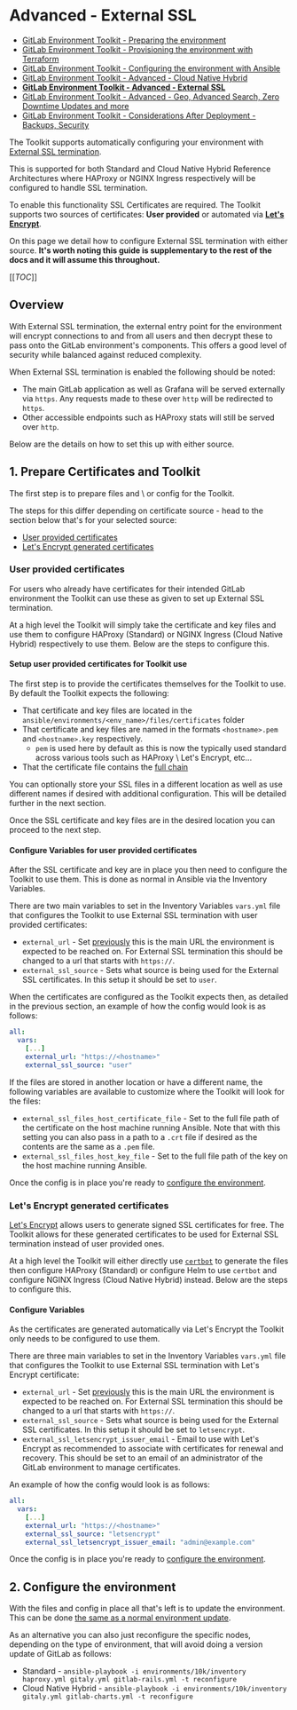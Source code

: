 # Advanced - External SSL

- [GitLab Environment Toolkit - Preparing the environment](environment_prep.md)
- [GitLab Environment Toolkit - Provisioning the environment with Terraform](environment_provision.md)
- [GitLab Environment Toolkit - Configuring the environment with Ansible](environment_configure.md)
- [GitLab Environment Toolkit - Advanced - Cloud Native Hybrid](environment_advanced_hybrid.md)
- [**GitLab Environment Toolkit - Advanced - External SSL**](environment_advanced_ssl.md)
- [GitLab Environment Toolkit - Advanced - Geo, Advanced Search, Zero Downtime Updates and more](environment_advanced.md)
- [GitLab Environment Toolkit - Considerations After Deployment - Backups, Security](environment_post_considerations.md)

The Toolkit supports automatically configuring your environment with [External SSL termination](https://docs.gitlab.com/ee/administration/load_balancer.html#load-balancers-terminate-ssl-without-backend-ssl). 

This is supported for both Standard and Cloud Native Hybrid Reference Architectures where HAProxy or NGINX Ingress respectively will be configured to handle SSL termination.

To enable this functionality SSL Certificates are required. The Toolkit supports two sources of certificates: **User provided** or automated via [**Let's Encrypt**](https://letsencrypt.org/).

On this page we detail how to configure External SSL termination with either source. **It's worth noting this guide is supplementary to the rest of the docs and it will assume this throughout.**

[[_TOC_]]

## Overview

With External SSL termination, the external entry point for the environment will encrypt connections to and from all users and then decrypt these to pass onto the GitLab environment's components. This offers a good level of security while balanced against reduced complexity.

When External SSL termination is enabled the following should be noted:

- The main GitLab application as well as Grafana will be served externally via `https`. Any requests made to these over `http` will be redirected to `https`.
- Other accessible endpoints such as HAProxy stats will still be served over `http`.

Below are the details on how to set this up with either source.

## 1. Prepare Certificates and Toolkit

The first step is to prepare files and \ or config for the Toolkit.

The steps for this differ depending on certificate source - head to the section below that's for your selected source:

- [User provided certificates](#user-provided-certificates)
- [Let's Encrypt generated certificates](#lets-encrypt-generated-certificates)

### User provided certificates

For users who already have certificates for their intended GitLab environment the Toolkit can use these as given to set up External SSL termination.

At a high level the Toolkit will simply take the certificate and key files and use them to configure HAProxy (Standard) or NGINX Ingress (Cloud Native Hybrid) respectively to use them. Below are the steps to configure this.

#### Setup user provided certificates for Toolkit use

The first step is to provide the certificates themselves for the Toolkit to use. By default the Toolkit expects the following:

- That certificate and key files are located in the `ansible/environments/<env_name>/files/certificates` folder
- That certificate and key files are named in the formats `<hostname>.pem` and `<hostname>.key` respectively.
  - `pem` is used here by default as this is now the typically used standard across various tools such as HAProxy \ Let's Encrypt, etc...
- That the certificate file contains the [full chain](https://www.digicert.com/kb/ssl-support/pem-ssl-creation.htm)

You can optionally store your SSL files in a different location as well as use different names if desired with additional configuration. This will be detailed further in the next section.

Once the SSL certificate and key files are in the desired location you can proceed to the next step.

#### Configure Variables for user provided certificates

After the SSL certificate and key are in place you then need to configure the Toolkit to use them. This is done as normal in Ansible via the Inventory Variables.

There are two main variables to set in the Inventory Variables `vars.yml` file that configures the Toolkit to use External SSL termination with user provided certificates:

- `external_url` - Set [previously](environment_configure.md) this is the main URL the environment is expected to be reached on. For External SSL termination this should be changed to a url that starts with `https://`.
- `external_ssl_source` - Sets what source is being used for the External SSL certificates. In this setup it should be set to `user`.

When the certificates are configured as the Toolkit expects then, as detailed in the previous section, an example of how the config would look is as follows:

```yml
all:
  vars:
    [...]
    external_url: "https://<hostname>"
    external_ssl_source: "user"
```

If the files are stored in another location or have a different name, the following variables are available to customize where the Toolkit will look for the files:

- `external_ssl_files_host_certificate_file` - Set to the full file path of the certificate on the host machine running Ansible. Note that with this setting you can also pass in a path to a `.crt` file if desired as the contents are the same as a `.pem` file.
- `external_ssl_files_host_key_file` - Set to the full file path of the key on the host machine running Ansible.

Once the config is in place you're ready to [configure the environment](#2-configure-the-environment).

### Let's Encrypt generated certificates

[Let's Encrypt](https://letsencrypt.org/) allows users to generate signed SSL certificates for free. The Toolkit allows for these generated certificates to be used for External SSL termination instead of user provided ones.

At a high level the Toolkit will either directly use [`certbot`](https://certbot.eff.org/) to generate the files then configure HAProxy (Standard) or configure Helm to use `certbot` and configure NGINX Ingress (Cloud Native Hybrid) instead. Below are the steps to configure this.

#### Configure Variables

As the certificates are generated automatically via Let's Encrypt the Toolkit only needs to be configured to use them.

There are three main variables to set in the Inventory Variables `vars.yml` file that configures the Toolkit to use External SSL termination with Let's Encrypt certificate:

- `external_url` - Set [previously](environment_configure.md) this is the main URL the environment is expected to be reached on. For External SSL termination this should be changed to a url that starts with `https://`.
- `external_ssl_source` - Sets what source is being used for the External SSL certificates. In this setup it should be set to `letsencrypt`.
- `external_ssl_letsencrypt_issuer_email` - Email to use with Let's Encrypt as recommended to associate with certificates for renewal and recovery. This should be set to an email of an administrator of the GitLab environment to manage certificates.

An example of how the config would look is as follows:

```yml
all:
  vars:
    [...]
    external_url: "https://<hostname>"
    external_ssl_source: "letsencrypt"
    external_ssl_letsencrypt_issuer_email: "admin@example.com"
```

Once the config is in place you're ready to [configure the environment](#2-configure-the-environment).

## 2. Configure the environment

With the files and config in place all that's left is to update the environment. This can be done [the same as a normal environment update](environment_configure.md#3-configure-update).

As an alternative you can also just reconfigure the specific nodes, depending on the type of environment, that will avoid doing a version update of GitLab as follows:

- Standard - `ansible-playbook -i environments/10k/inventory haproxy.yml gitaly.yml gitlab-rails.yml -t reconfigure`
- Cloud Native Hybrid - `ansible-playbook -i environments/10k/inventory gitaly.yml gitlab-charts.yml -t reconfigure`
